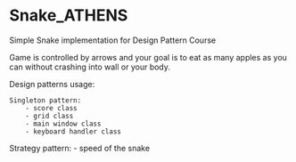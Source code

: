 # Snake_ATHENS
Simple Snake implementation for Design Pattern Course

Game is controlled by arrows and your goal is to eat as many apples as you can without crashing into wall or your body.

Design patterns usage:

	Singleton pattern:
 		- score class
 		- grid class
 		- main window class
		- keyboard handler class
	
  Strategy pattern:
		- speed of the snake